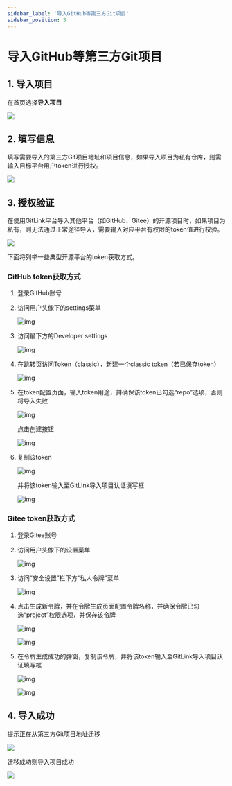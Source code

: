 ```yaml
---
sidebar_label: '导入GitHub等第三方Git项目'      
sidebar_position: 5     
---
```


# 导入GitHub等第三方Git项目

## 1. 导入项目

在首页选择**导入项目**

![](/img/quickstart/import_homepage.png)

## 2. 填写信息

填写需要导入的第三方Git项目地址和项目信息，如果导入项目为私有仓库，则需输入目标平台用户token进行授权。

![](/img/quickstart/import_info.png)

## 3. 授权验证

在使用GitLink平台导入其他平台（如GitHub、Gitee）的开源项目时，如果项目为私有，则无法通过正常途径导入，需要输入对应平台有权限的token值进行校验。

![](/img/quickstart/import_verify.png)

下面将列举一些典型开源平台的token获取方式。

### GitHub token获取方式

1. 登录GitHub账号

2. 访问用户头像下的settings菜单

   ![img](https://forum.gitlink.org.cn/api/attachments/422328)

3. 访问最下方的Developer settings

   ![img](https://forum.gitlink.org.cn/api/attachments/422329)

4. 在跳转页访问Token（classic），新建一个classic token（若已保存token）

   ![img](https://forum.gitlink.org.cn/api/attachments/422362)

5. 在token配置页面，输入token用途，并确保该token已勾选“repo”选项，否则将导入失败

   ![img](https://forum.gitlink.org.cn/api/attachments/422364)

   点击创建按钮

   ![img](https://forum.gitlink.org.cn/api/attachments/422366)

6. 复制该token

   ![img](https://forum.gitlink.org.cn/api/attachments/422368)

   并将该token输入至GitLink导入项目认证填写框

   ![img](https://forum.gitlink.org.cn/api/attachments/422376)

### Gitee token获取方式

1. 登录Gitee账号

2. 访问用户头像下的设置菜单

   ![img](https://forum.gitlink.org.cn/api/attachments/422333)

3. 访问“安全设置”栏下方“私人令牌”菜单

   ![img](https://forum.gitlink.org.cn/api/attachments/422334)

4. 点击生成新令牌，并在令牌生成页面配置令牌名称，并确保令牌已勾选“project”权限选项，并保存该令牌

   ![img](https://forum.gitlink.org.cn/api/attachments/422371)

   ![img](https://forum.gitlink.org.cn/api/attachments/422370)

5. 在令牌生成成功的弹窗，复制该令牌，并将该token输入至GitLink导入项目认证填写框

   ![img](https://forum.gitlink.org.cn/api/attachments/422374)

   ![img](https://forum.gitlink.org.cn/api/attachments/422375)

## 4. 导入成功

提示正在从第三方Git项目地址迁移

![](/img/quickstart/import_wait.png)

迁移成功则导入项目成功

![](/img/quickstart/import_success.png)